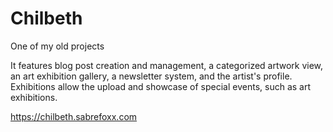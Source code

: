# Chilbeth

One of my old projects

It features blog post creation and management, a categorized artwork view, an art exhibition gallery, a newsletter system, and the artist's profile. Exhibitions allow the upload and showcase of special events, such as art exhibitions.

https://chilbeth.sabrefoxx.com
